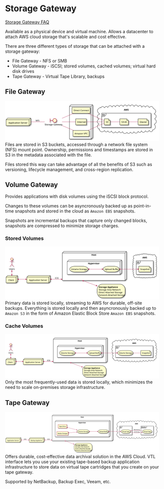 # Storage Gateway
[Storage Gateway FAQ](https://aws.amazon.com/storagegateway/faqs/)

Available as a physical device and virtual machine. Allows a datacenter to attach AWS cloud storage that's scalable and cost effective.

There are three different types of storage that can be attached with a storage gateway:
- File Gateway - NFS or SMB
- Volume Gateway - iSCSI; stored volumes, cached volumes; virtual hard disk drives
- Tape Gateway - Virtual Tape Library, backups

## File Gateway
![file gateway](img/File%20Gateway.svg)
Files are stored in S3 buckets, accessed through a network file system (NFS) mount point. Ownership, permissions and timestamps are stored in S3 in the metadata associated with the file.

Files stored this way can take advantage of all the benefits of S3 such as versioning, lifecycle management, and cross-region replication.

## Volume Gateway
Provides applications with disk volumes using the iSCSI block protocol.

Changes to these volumes can be asyncronously backed up as point-in-time snapshots and stored in the cloud as `Amazon EBS` snapshots.

Snapshots are incremental backups that capture only changed blocks, snapshots are compressed to minimize storage charges.

### Stored Volumes
![stored volumes](img/Volume%20Gateway%20-%20Stored%20Volumes.svg)
Primary data is stored locally, streaming to AWS for durable, off-site backups. Everything is stored locally and then asyncronously backed up to `Amazon S3` in the form of Amazon Elastic Block Store `Amazon EBS` snapshots.

### Cache Volumes
![cache volumes](img/Volume%20Gateway%20-%20Cache%20Volumes.svg)
Only the most frequently-used data is stored locally, which minimizes the need to scale on-premises storage infrastructure.

## Tape Gateway
![tape gateway](img/Tape%20Gateway.svg)
Offers durable, cost-effective data archival solution in the AWS Cloud. VTL interface lets you use your existing tape-based backup application infrastructure to store data on virtual tape cartridges that you create on your tape gateway.

Supported by NetBackup, Backup Exec, Veeam, etc.
